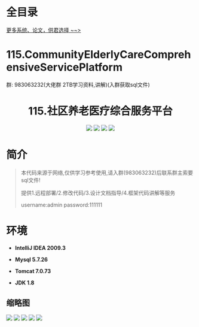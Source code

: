 # 全目录

[更多系统、论文，供君选择 ~~>](https://www.bitwise.net.cn)

# 115.CommunityElderlyCareComprehensiveServicePlatform

<p>群: 983063232(大佬群 2TB学习资料,讲解)(入群获取sql文件)</p>

<p><h1 align="center">115.社区养老医疗综合服务平台</h1></p>


<p align="center">
	<img src="https://img.shields.io/badge/jdk-1.8-orange.svg"/>
    <img src="https://img.shields.io/badge/springBoot-5.x-lightgrey.svg"/>
    <img src="https://img.shields.io/badge/html-5.x-blue.svg"/>
    <img src="https://img.shields.io/badge/mysql-5.x-yellow.svg"/>
</p>

# 简介


> 本代码来源于网络,仅供学习参考使用,请入群(983063232)后联系群主索要sql文件!
>
> 提供1.远程部署/2.修改代码/3.设计文档指导/4.框架代码讲解等服务
>
> username:admin   password:111111



# 环境

- <b>IntelliJ IDEA 2009.3</b>

- <b>Mysql 5.7.26</b>

- <b>Tomcat 7.0.73</b>

- <b>JDK 1.8</b>




## 缩略图

![](https://bitwise.oss-cn-heyuan.aliyuncs.com/2024/9/10/689c4e75-a233-4202-88bb-e19dfe14954c.png)
![](https://bitwise.oss-cn-heyuan.aliyuncs.com/2024/9/10/d2f29af6-6343-4ecc-9966-994b125a4a3a.png)
![](https://bitwise.oss-cn-heyuan.aliyuncs.com/2024/9/10/266cd465-074c-4331-8aef-5f6e9acdd5c0.png)
![](https://bitwise.oss-cn-heyuan.aliyuncs.com/2024/9/10/74643125-5a13-4c9f-b4cc-3ababf7f2161.png)
![](https://bitwise.oss-cn-heyuan.aliyuncs.com/2024/9/10/552ddd90-b6f7-4321-a101-106e6a200ced.png)


